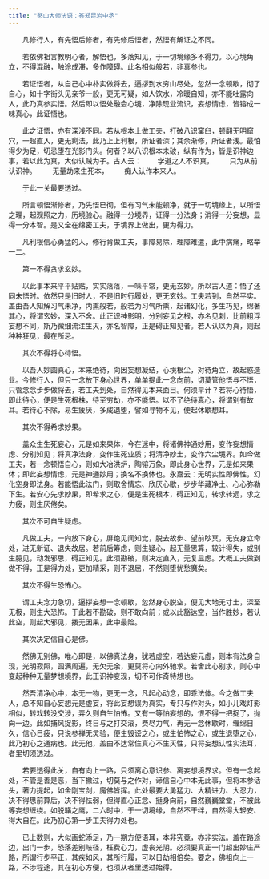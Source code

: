 ```yaml
---
title: "憨山大师法语：答郑昆岩中丞"
---
```


　　凡修行人，有先悟后修者，有先修后悟者，然悟有解证之不同。

　　若依佛祖言教明心者，解悟也，多落知见，于一切境缘多不得力。以心境角立，不得混融，触途成滞，多作障碍。此名相似般若，非真参也。

　　若证悟者，从自己心中朴实做将去，逼拶到水穷山尽处，忽然一念顿歇，彻了自心，如十字街头见亲爷一般，更无可疑，如人饮水，冷暖自知，亦不能吐露向人，此乃真参实悟。然后即以悟处融会心境，净除现业流识，妄想情虑，皆镕成一味真心，此证悟也。

　　此之证悟，亦有深浅不同。若从根本上做工夫，打破八识窠臼，顿翻无明窟穴，一超直入，更无剩法，此乃上上利根，所证者深；其余渐修，所证者浅。最怕得少为足，切忌堕在光影门头。何者？以八识根本未破，纵有作为，皆是识神边事，若以此为真，大似认贼为子。古人云：
　　学道之人不识真，
　　只为从前认识神。
　　无量劫来生死本，
　　痴人认作本来人。

　　于此一关最要透过。

　　所言顿悟渐修者，乃先悟已彻，但有习气未能顿净，就于一切境缘上，以所悟之理，起观照之力，历境验心。融得一分境界，证得一分法身；消得一分妄想，显得一分本智。是又全在绵密工夫，于境界上做出，更为得力。

　　凡利根信心勇猛的人，修行肯做工夫，事障易除，理障难遣，此中病痛，略举一二。

　　第一不得贪求玄妙。

　　以此事本来平平贴贴，实实落落，一味平常，更无玄妙。所以古人道：悟了还同未悟时。依然只是旧时人，不是旧时行履处，更无玄妙。工夫若到，自然平实。盖由吾人知解习气未净，内熏般若，般若为习气所熏，起诸幻化，多生巧见，绵著其心，将谓玄妙，深入不舍。此正识神影明，分别妄见之根，亦名见刺，比前粗浮妄想不同，斯乃微细流注生灭，亦名智障，正是碍正知见者。若人认以为真，则起种种狂见，最在所忌。　

　　其次不得将心待悟。

　　以吾人妙圆真心，本来绝待，向因妄想凝结，心境根尘，对待角立，故起惑造业。今修行人，但只一念放下身心世界，单单提此一念向前，切莫管他悟与不悟，只管念念步步做将去，若工夫到处，自然得见本来面目。何须早计？若将心待悟，即此待心，便是生死根株，待至穷劫，亦不能悟。以不了绝待真心，将谓别有故耳。若待心不除，易生疲厌，多成退堕，譬如寻物不见，便起休歇想耳。

　　其次不得希求妙果。

　　盖众生生死妄心，元是如来果体，今在迷中，将诸佛神通妙用，变作妄想情虑、分别知见；将真净法身，变作生死业质；将清净妙土，变作六尘境界。如今做工夫，若一念顿悟自心，则如大冶洪炉，陶镕万象，即此身心世界，元是如来果体；即此妄想情虑，元是神通妙用；换名不换体也。永嘉云：无明实性即佛性，幻化空身即法身。若能悟此法门，则取舍情忘、欣厌心歇，步步华藏净土、心心弥勒下生。若安心先求妙果，即希求之心，便是生死根本，碍正知见，转求转远，求之力疲，则生厌倦矣。

　　其次不可自生疑虑。

　　凡做工夫，一向放下身心，屏绝见闻知觉，脱去故步、望前眇冥，无安身立命处，进无新证、退失故居。若前后筹虑，则生疑心，起无量思算，较计得失，或别生臆见，动发邪思，碍正知见。此须勘破，则决定直入，无复显虑。大概工夫做到做不得，正是得力处，更加精采，则不退屈，不然则堕忧愁魔矣。

　　其次不得生恐怖心。

　　谓工夫念力急切，逼拶妄想一念顿歇，忽然身心脱空，便见大地无寸土，深至无极，则生大恐怖。于此若不勘破，则不敢向前；或以此豁达空，当作胜妙，若认此空，则起大邪见，拨无因果，此中最险。

　　其次决定信自心是佛。

　　然佛无别佛，唯心即是，以佛真法身，犹若虚空，若达妄元虚，则本有法身自现，光明寂照，圆满周遍，无欠无余，更莫将心向外驰求。若舍此心别求，则心中变起种种无量梦想境界，此正识神变现，切不可作奇特想也。

　　然吾清净心中，本无一物，更无一念，凡起心动念，即乖法体。今之做工夫人，总不知自心妄想元是虚妄，将此妄想误为真实，专只与作对头，如小儿戏灯影相似，转戏转没交涉，弄久则自生怕怖。又有一等怕妄想的，恨不得一把捉了，抛向一边。此如捕风捉影，终日与之打交滚，费尽力气，再无一念休歇时，缠绵日久，信心日疲，只说参禅无灵验，便生毁谤之心，或生怕怖之心，或生退堕之心，此乃初心之通病也。此无他，盖由不达常住真心不生灭性，只将妄想认性实法耳，者里切须透过。

　　若要透得此关，自有向上一路，只须离心意识参、离妄想境界求。但有一念起处，不管是善是恶，当下撇过，切莫与之作对，谛信自心中本无此事，但将本参话头，著力提起，如金刚宝剑，魔佛皆挥。此处最要大勇猛力、大精进力、大忍力，决不得思前算后，决不得怯弱，但得直心正念、挺身向前，自然巍巍堂堂，不被此等妄想缠绕。如脱韝之鹰，二六时中，于一切境缘，自然不干绊，自然得大轻安、得大自在。此乃初心第一步工夫得力处也。

　　已上数则，大似画蛇添足，乃一期方便语耳，本非究竟，亦非实法。盖在路途边，出门一步，恐落差别岐径，枉费心力，虚丧光阴。必须要真正一门超出妙庄严路，所谓行步平正，其疾如风，其所行履，可以日劫相倍矣。要之，佛祖向上一路，不涉程途，其在初心方便，也须从者里透过始得。
